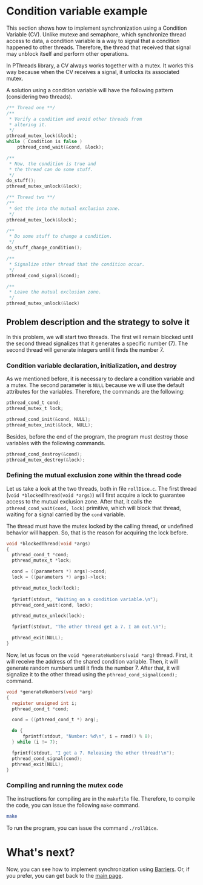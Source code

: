 # Condition variable example
This section shows how to implement synchronization using a Condition Variable (CV). Unlike mutexe and semaphore, which synchronize thread access to data, a condition variable is a way to signal that a condition happened to other threads. Therefore, the thread that received that signal may unblock itself and perform other operations.

In PThreads library, a CV always works together with a mutex. It works this way because when the CV receives a signal, it unlocks its associated mutex.

A solution using a condition variable will have the following pattern (considering two threads).

```c
/** Thread one **/
/**
 * Verify a condition and avoid other threads from
 * altering it.
 */
pthread_mutex_lock(&lock);
while ( Condition is false )
    pthread_cond_wait(&cond, &lock);

/** 
 * Now, the condition is true and 
 * the thread can do some stuff.
 */
do_stuff();
pthread_mutex_unlock(&lock);
```

```c
/** Thread two **/
/**
 * Get the into the mutual exclusion zone.
 */
pthread_mutex_lock(&lock);

/**
 * Do some stuff to change a condition.
 */
do_stuff_change_condition();

/** 
 * Signalize other thread that the condition occur.
 */
pthread_cond_signal(&cond);

/**
 * Leave the mutual exclusion zone.
 */
pthread_mutex_unlock(&lock)
```


## Problem description and the strategy to solve it
In this problem, we will start two threads. The first will remain blocked until the second thread signalizes that it generates a specific number (7). The second thread will generate integers until it finds the number 7.

### Condition variable declaration, initialization, and destroy
As we mentioned before, it is necessary to declare a condition variable and a mutex. The second parameter is ``NULL`` because we will use the default attributes for the variables. Therefore, the commands are the following:

```c
pthread_cond_t cond;
pthread_mutex_t lock;

pthread_cond_init(&cond, NULL);
pthread_mutex_init(&lock, NULL);
```

Besides, before the end of the program, the program must destroy those variables with the following commands.

```c
pthread_cond_destroy(&cond);
pthread_mutex_destroy(&lock);
```

### Defining the mutual exclusion zone within the thread code
Let us take a look at the two threads, both in file ``rollDice.c``. The first thread (``void *blockedThread(void *args)``) will first acquire a lock to guarantee access to the mutual exclusion zone. After that, it calls the ``pthread_cond_wait(cond, lock)`` primitive, which will block that thread, waiting for a signal carried by the ``cond`` variable. 

The thread must have the mutex locked by the calling thread, or undefined behavior will happen. So, that is the reason for acquiring the lock before.

```c
void *blockedThread(void *args)
{
  pthread_cond_t *cond;
  pthread_mutex_t *lock;

  cond = ((parameters *) args)->cond;
  lock = ((parameters *) args)->lock;

  pthread_mutex_lock(lock);
 
  fprintf(stdout, "Waiting on a condition variable.\n");
  pthread_cond_wait(cond, lock);

  pthread_mutex_unlock(lock);

  fprintf(stdout, "The other thread get a 7. I am out.\n");

  pthread_exit(NULL);
}
```

Now, let us focus on the ``void *generateNumbers(void *arg)`` thread. First, it will receive the address of the shared condition variable. Then, it will generate random numbers until it finds the number 7. After that, it will signalize it to the other thread using the ``pthread_cond_signal(cond);`` command.

```c
void *generateNumbers(void *arg)
{
  register unsigned int i;
  pthread_cond_t *cond;

  cond = ((pthread_cond_t *) arg);

  do {
      fprintf(stdout, "Number: %d\n", i = rand() % 8);
  } while (i != 7);

  fprintf(stdout, "I get a 7. Releasing the other thread!\n");
  pthread_cond_signal(cond);
  pthread_exit(NULL);
}
```


### Compiling and running the mutex code

The instructions for compiling are in the ``makefile`` file. Therefore, to compile the code, you can issue the following ``make`` command. 
```sh
make 
```

To run the program, you can issue the command ``./rollDice``.

# What's next?
Now, you can see how to implement synchronization using [Barriers](barrierExample). Or, if you prefer, you can get back to the [main page](https://github.com/gradvohl/YAPTT).
